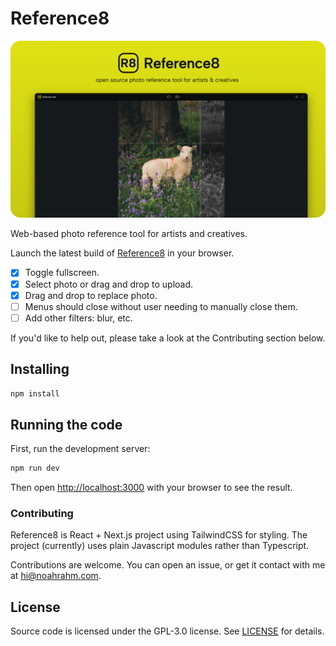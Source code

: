 # Reference8

[![Reference8](/.readme/reference8-banner.png)](https://reference8.com)

Web-based photo reference tool for artists and creatives. 

Launch the latest build of [Reference8](https://reference8.com) in your browser.

- [x] Toggle fullscreen.
- [x] Select photo or drag and drop to upload.
- [x] Drag and drop to replace photo.
- [ ] Menus should close without user needing to manually close them.
- [ ] Add other filters: blur, etc.

If you'd like to help out, please take a look at the Contributing section below.


## Installing

```bash
npm install
```


## Running the code

First, run the development server:

```bash
npm run dev
```

Then open [http://localhost:3000](http://localhost:3000) with your browser to see the result.


### Contributing

Reference8 is React + Next.js project using TailwindCSS for styling. The project (currently) uses plain Javascript modules rather than Typescript. 

Contributions are welcome. You can open an issue, or get it contact with me at hi@noahrahm.com.


## License

Source code is licensed under the GPL-3.0 license. See [LICENSE](/LICENSE) for details.
